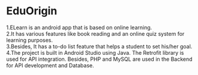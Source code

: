 # EduOrigin
1.ELearn is an android app that is based on online learning.  
2.It has various features like book reading and an online quiz system for learning purposes.  
3.Besides, It has a to-do list feature that helps a student to set his/her goal.  
4.The project is built in Android Studio using Java. The Retrofit library is used for API integration. Besides, PHP and MySQL are used in the Backend for API development and Database.
